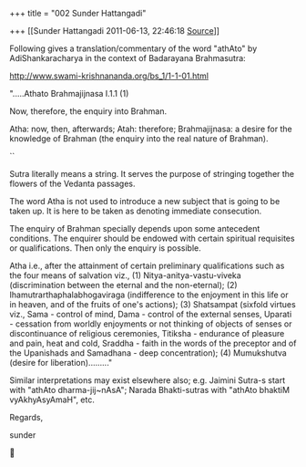 +++
title = "002 Sunder Hattangadi"

+++
[[Sunder Hattangadi	2011-06-13, 22:46:18 [Source](https://groups.google.com/g/samskrita/c/kvktXEf7USA)]]



Following gives a translation/commentary of the word "athAto" by AdiShankaracharya in the context of Badarayana Brahmasutra:



<http://www.swami-krishnananda.org/bs_1/1-1-01.html>



".....Athato Brahmajijnasa I.1.1 (1)



Now, therefore, the enquiry into Brahman.



Atha: now, then, afterwards; Atah: therefore; Brahmajijnasa: a desire for the knowledge of Brahman (the enquiry into the real nature of Brahman).

``

Sutra literally means a string. It serves the purpose of stringing together the flowers of the Vedanta passages.



The word Atha is not used to introduce a new subject that is going to be taken up. It is here to be taken as denoting immediate consecution.

The enquiry of Brahman specially depends upon some antecedent conditions. The enquirer should be endowed with certain spiritual requisites or qualifications. Then only the enquiry is possible.

Atha i.e., after the attainment of certain preliminary qualifications such as the four means of salvation viz., (1) Nitya-anitya-vastu-viveka (discrimination between the eternal and the non-eternal); (2) Ihamutrarthaphalabhogaviraga (indifference to the enjoyment in this life or in heaven, and of the fruits of one's actions); (3) Shatsampat (sixfold virtues viz., Sama - control of mind, Dama - control of the external senses, Uparati - cessation from worldly enjoyments or not thinking of objects of senses or discontinuance of religious ceremonies, Titiksha - endurance of pleasure and pain, heat and cold, Sraddha - faith in the words of the preceptor and of the Upanishads and Samadhana - deep concentration); (4) Mumukshutva (desire for liberation)........."



Similar interpretations may exist elsewhere also; e.g. Jaimini Sutra-s start with "athAto dharma-jij\~nAsA"; Narada Bhakti-sutras with "athAto bhaktiM vyAkhyAsyAmaH", etc.





Regards,



sunder



